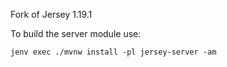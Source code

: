 Fork of Jersey 1.19.1

To build the server module use:

```
jenv exec ./mvnw install -pl jersey-server -am
```
